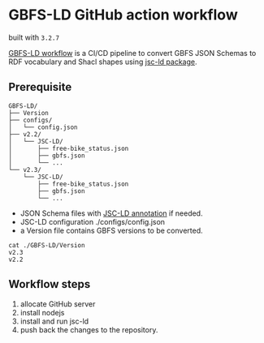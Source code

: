# GBFS-LD GitHub action workflow

built with `3.2.7`

[GBFS-LD workflow](./github/workflows/gbfs-ld.yml) is a CI/CD pipeline to convert GBFS JSON Schemas to RDF vocabulary and Shacl shapes using [jsc-ld package](https://www.npmjs.com/package/jsc-ld).

## Prerequisite

```
GBFS-LD/
├── Version
├── configs/
│   └── config.json
├── v2.2/
│   └── JSC-LD/
│       ├── free-bike_status.json
│       ├── gbfs.json
│       └── ...
└── v2.3/
    └── JSC-LD/
        ├── free-bike_status.json
        ├── gbfs.json
        └── ...

```
- JSON Schema files with [JSC-LD annotation](https://github.com/jiaoxlong/jsc-ld-spec/blob/main/build/html/jsc_ld_syntax.html) if needed.
- JSC-LD configuration ./configs/config.json
- a Version file contains GBFS versions to be converted. 
```
cat ./GBFS-LD/Version
v2.3
v2.2
```

## Workflow steps

1. allocate GitHub server
2. install nodejs 
3. install and run jsc-ld
4. push back the changes to the repository.




